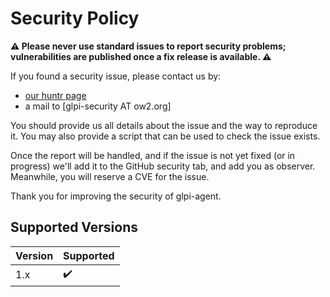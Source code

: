 # Security Policy

**⚠️ Please never use standard issues to report security problems; vulnerabilities are published once a fix release is available. ⚠️**

If you found a security issue, please contact us by:

- [our huntr page](https://huntr.dev/repos/glpi-project/glpi-agent/)
- a mail to \[glpi-security AT ow2.org\]

You should provide us all details about the issue and the way to reproduce it.
You may also provide a script that can be used to check the issue exists.

Once the report will be handled, and if the issue is not yet fixed (or in progress)
we'll add it to the GitHub security tab, and add you as observer. Meanwhile,
you will reserve a CVE for the issue.

Thank you for improving the security of glpi-agent.

## Supported Versions

| Version | Supported          |
| ------- | ------------------ |
| 1.x     | :heavy_check_mark: |
